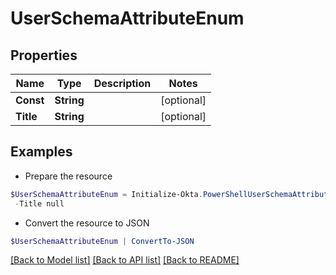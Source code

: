 # UserSchemaAttributeEnum
## Properties

Name | Type | Description | Notes
------------ | ------------- | ------------- | -------------
**Const** | **String** |  | [optional] 
**Title** | **String** |  | [optional] 

## Examples

- Prepare the resource
```powershell
$UserSchemaAttributeEnum = Initialize-Okta.PowerShellUserSchemaAttributeEnum  -Const null `
 -Title null
```

- Convert the resource to JSON
```powershell
$UserSchemaAttributeEnum | ConvertTo-JSON
```

[[Back to Model list]](../README.md#documentation-for-models) [[Back to API list]](../README.md#documentation-for-api-endpoints) [[Back to README]](../README.md)

